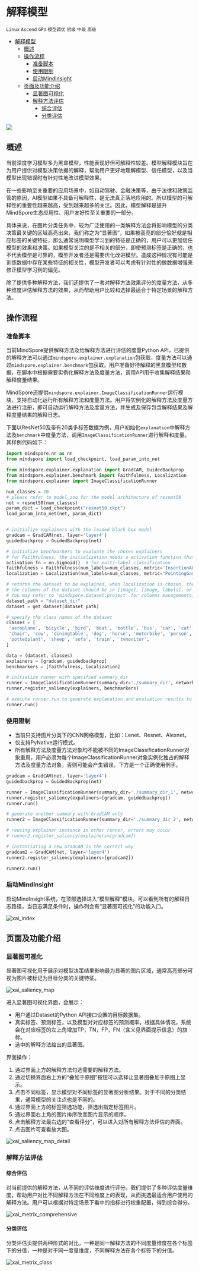 # 解释模型

`Linux` `Ascend` `GPU` `模型调优` `初级` `中级` `高级`

<!-- TOC -->

- [解释模型](#解释模型)
    - [概述](#概述)
    - [操作流程](#操作流程)
        - [准备脚本](#准备脚本)
        - [使用限制](#使用限制)
        - [启动MindInsight](#启动mindinsight)
    - [页面及功能介绍](#页面及功能介绍)
        - [显著图可视化](#显著图可视化)
        - [解释方法评估](#解释方法评估)
            - [综合评估](#综合评估)
            - [分类评估](#分类评估)

<!--/ TOC -->

<a href="https://gitee.com/mindspore/docs/blob/master/tutorials/training/source_zh_cn/advanced_use/model_explaination.md" target="_blank"><img src="../_static/logo_source.png"></a>

## 概述

当前深度学习模型多为黑盒模型，性能表现好但可解释性较差。模型解释模块旨在为用户提供对模型决策依据的解释，帮助用户更好地理解模型、信任模型，以及当模型出现错误时有针对性地改进模型效果。

在一些影响至关重要的应用场景中，如自动驾驶、金融决策等，由于法律和政策监管的原因，AI模型如果不具备可解释性，是无法真正落地应用的。所以模型的可解释性的重要性越来越高，受到越来越多的关注。因此，模型解释是提升MindSpore生态应用性、用户友好性至关重要的一部分。

具体来说，在图片分类任务中，较为广泛使用的一类解释方法会将影响模型的分类决策最关键的区域高亮出来，我们称之为“显著图”，如果被高亮的部分恰好就是相应标签的关键特征，那么通常说明模型学习到的特征是正确的，用户可以更加信任模型的效果和决策。如果模型关注的是不相关的部分，即使预测标签是正确的，也不代表模型是可靠的，模型开发者还是需要优化改进模型。造成这种情况有可能是训练数据中存在某些特征的相关性，模型开发者可以考虑有针对性的做数据增强来修正模型学习到的偏见。

除了提供多种解释方法，我们还提供了一套对解释方法效果评分的度量方法，从多种维度评估解释方法的效果，从而帮助用户比较和选择最适合于特定场景的解释方法。

## 操作流程

### 准备脚本

当前MindSpore提供解释方法及给解释方法进行评估的度量Python API，已提供的解释方法可以通过`mindspore.explainer.explanation`包获取，度量方法可以通过`mindspore.explainer.benchmark`包获取。用户准备好待解释的黑盒模型和数据，在脚本中根据需要实例化解释方法及度量方法，调用API用于收集解释结果和解释度量结果。

MindSpore还提供`mindspore.explainer.ImageClassificationRunner`运行模块，支持自动化运行所有解释方法和度量方法。用户将实例化的解释方法及度量方法进行注册，即可自动运行解释方法及度量方法，并生成及保存包含解释结果及解释度量结果的解释日志。

下面以ResNet50及带有20类多标签数据为例，用户初始化`explanation`中解释方法及`benchmark`中度量方法，调用`ImageClassificationRunner`进行解释和度量。其样例代码如下：

```python
import mindspore.nn as nn
from mindspore import load_checkpoint, load_param_into_net

from mindspore.explainer.explanation import GradCAM, GuidedBackprop
from mindspore.explainer.benchmark import Faithfulness, Localization
from mindspore.explainer import ImageClassificationRunner

num_classes = 20
# please refer to model_zoo for the model architecture of resnet50
net = resnet50(num_classes)
param_dict = load_checkpoint("resnet50.ckpt")
load_param_into_net(net, param_dict)


# initialize explainers with the loaded black-box model
gradcam = GradCAM(net, layer='layer4')
guidedbackprop = GuidedBackprop(net)

# initialize benchmarkers to evaluate the chosen explainers
# for Faithfulness, the initialization needs a activation function that transforms the output of the network to a probability is also needed.
activation_fn = nn.Sigmoid()  # for multi-label classification
faithfulness = Faithfulness(num_labels=num_classes, metric='InsertionAUC', activation_fn=activation_fn)
localization = Localization(num_labels=num_classes, metric='PointingGame')

# returns the dataset to be explained, when localization is chosen, the dataset is required to provide bounding box
# the columns of the dataset should be in [image], [image, labels], or [image, labels, bbox] (order matters).
# You may refer to 'mindspore.dataset.project' for columns managements.
dataset_path = "dataset_dir"
dataset = get_dataset(dataset_path)

# specify the class names of the dataset
classes = [
 'aeroplane', 'bicycle', 'bird', 'boat', 'bottle', 'bus', 'car', 'cat',
 'chair', 'cow', 'diningtable', 'dog', 'horse', 'motorbike', 'person',
 'pottedplant', 'sheep', 'sofa', 'train', 'tvmonitor',
]

data = (dataset, classes)
explainers = [gradcam, guidedbackprop]
benchmarkers = [faithfulness, localization]

# initialize runner with specified summary_dir
runner = ImageClassificationRunner(summary_dir='./summary_dir', network=net, activation_fn=activation_fn, data=data)
runner.register_saliency(explainers, benchmarkers)

# execute runner.run to generate explanation and evaluation results to save it to summary_dir
runner.run()
```

### 使用限制

- 当前只支持图片分类下的CNN网络模型，比如：Lenet、Resnet、Alexnet。
- 仅支持PyNative运行模式。
- 所有解释方法及度量方法对象均不能被不同的ImageClassificationRunner对象重用，用户必须为每个ImageClassificationRunner对象实例化独占的解释方法及度量方法对象，否则可能会产生错误。下方是一个正确使用例子。

```python
gradcam = GradCAM(net, layer='layer4')
guidedbackprop = GuidedBackprop(net)

runner = ImageClassificationRunner(summary_dir='./summary_dir_1', network=net, activation_fn=activation_fn, data=data)
runner.register_saliency(expaliners=[gradcam, guidedbackprop])
runner.run()

# generate another summary with GradCAM only
runner2 = ImageClassificationRunner(summary_dir='./summary_dir_2', network=net, activation_fn=activation_fn, data=data)

# reusing explainer instance in other runner, errors may occur
# runner2.register_saliency(explainers=[gradcam])

# instantiating a new GradCAM is the correct way
gradcam2 = GradCAM(net, layer='layer4')
runner2.register_saliency(explainers=[gradcam2])

runner2.run()
```

### 启动MindInsight

启动MindInsight系统，在顶部选择进入“模型解释”模块。可以看到所有的解释日志路径，当日志满足条件时，操作列会有“显著图可视化”的功能入口。

![xai_index](./images/xai_index.png)

## 页面及功能介绍

### 显著图可视化

显著图可视化用于展示对模型决策结果影响最为显著的图片区域，通常高亮部分可视为图片被标记为目标分类的关键特征。

![xai_saliency_map](./images/xai_saliency_map.png)

进入显著图可视化界面，会展示：

- 用户通过Dataset的Python API接口设置的目标数据集。
- 真实标签、预测标签，以及模型对对应标签的预测概率。根据具体情况，系统会在对应标签的左上角增加TP，TN，FP，FN（含义见界面提示信息）的旗标。
- 选中的解释方法给出的显著图。

界面操作：

1. 通过界面上方的解释方法勾选需要的解释方法。
2. 通过切换界面右上方的“叠加于原图”按钮可以选择让显著图叠加于原图上显示。
3. 点击不同标签，显示模型对不同标签的显著图分析结果。对于不同的分类结果，通常模型的关注点也是不同的。
4. 通过界面上方的标签筛选功能，筛选出指定标签图片。
5. 通过界面右上角的图片排序改变图片显示的顺序。
6. 点击解释方法最右边的“查看评分”，可以进入对所有解释方法评估的界面。
7. 点击图片可查看放大图。

![xai_saliency_map_detail](./images/xai_saliency_map_detail.png)

### 解释方法评估

#### 综合评估

对当前提供的解释方法，从不同的评估维度进行评分。我们提供了多种评估度量维度，帮助用户对比不同解释方法在不同维度上的表现，从而挑选最适合用户使用的解释方法。用户可以根据对特定场景下看中的指标进行权重配置，得到综合得分。

![xai_metrix_comprehensive](./images/xai_metrix_comprehensive.png)

#### 分类评估

分类评估页提供两种形式的对比，一种是同一解释方法的不同度量维度在各个标签下的分值，一种是对于同一度量维度，不同解释方法在各个标签下的分值。

![xai_metrix_class](./images/xai_metrix_class.png)
